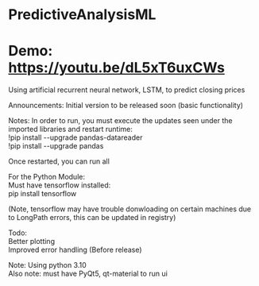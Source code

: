 # PredictiveAnalysisML <br />
# Demo: https://youtu.be/dL5xT6uxCWs
Using artificial recurrent neural network, LSTM, to predict closing prices <br />

Announcements:
Initial version to be released soon (basic functionality)

Notes: In order to run, you must execute the updates seen under the imported libraries and restart runtime: <br />
!pip install --upgrade pandas-datareader <br />
!pip install --upgrade pandas <br />

Once restarted, you can run all

For the Python Module: <br />
Must have tensorflow installed: <br />
pip install tensorflow <br />

(Note, tensorflow may have trouble donwloading on certain machines due to LongPath errors, this can be updated in registry) <br />

Todo: <br />
Better plotting <br />
Improved error handling (Before release) <br />

Note: Using python 3.10 <br />
Also note: must have PyQt5, qt-material to run ui <br />
